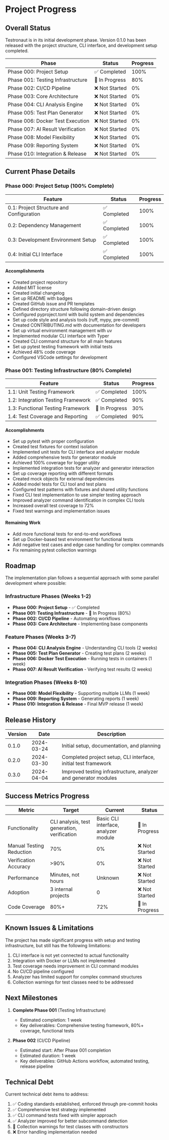 # Project Progress

## Overall Status
Testronaut is in its initial development phase. Version 0.1.0 has been released with the project structure, CLI interface, and development setup completed.

| Phase | Status | Progress |
|-------|--------|----------|
| Phase 000: Project Setup | ✅ Completed | 100% |
| Phase 001: Testing Infrastructure | 🚧 In Progress | 80% |
| Phase 002: CI/CD Pipeline | ❌ Not Started | 0% |
| Phase 003: Core Architecture | ❌ Not Started | 0% |
| Phase 004: CLI Analysis Engine | ❌ Not Started | 0% |
| Phase 005: Test Plan Generator | ❌ Not Started | 0% |
| Phase 006: Docker Test Execution | ❌ Not Started | 0% |
| Phase 007: AI Result Verification | ❌ Not Started | 0% |
| Phase 008: Model Flexibility | ❌ Not Started | 0% |
| Phase 009: Reporting System | ❌ Not Started | 0% |
| Phase 010: Integration & Release | ❌ Not Started | 0% |

## Current Phase Details

### Phase 000: Project Setup (100% Complete)

| Feature | Status | Progress |
|---------|--------|----------|
| 0.1: Project Structure and Configuration | ✅ Completed | 100% |
| 0.2: Dependency Management | ✅ Completed | 100% |
| 0.3: Development Environment Setup | ✅ Completed | 100% |
| 0.4: Initial CLI Interface | ✅ Completed | 100% |

#### Accomplishments
- Created project repository
- Added MIT license
- Created initial changelog
- Set up README with badges
- Created GitHub issue and PR templates
- Defined directory structure following domain-driven design
- Configured pyproject.toml with build system and dependencies
- Set up code style and analysis tools (ruff, mypy, pre-commit)
- Created CONTRIBUTING.md with documentation for developers
- Set up virtual environment management with uv
- Implemented modular CLI interface with Typer
- Created CLI command structure for all main features
- Set up pytest testing framework with initial tests
- Achieved 48% code coverage
- Configured VSCode settings for development

### Phase 001: Testing Infrastructure (80% Complete)

| Feature | Status | Progress |
|---------|--------|----------|
| 1.1: Unit Testing Framework | ✅ Completed | 100% |
| 1.2: Integration Testing Framework | ✅ Completed | 90% |
| 1.3: Functional Testing Framework | 🚧 In Progress | 30% |
| 1.4: Test Coverage and Reporting | ✅ Completed | 90% |

#### Accomplishments
- Set up pytest with proper configuration
- Created test fixtures for context isolation
- Implemented unit tests for CLI interface and analyzer module
- Added comprehensive tests for generator module
- Achieved 100% coverage for logger utility
- Implemented integration tests for analyzer and generator interaction
- Set up coverage reporting with different formats
- Created mock objects for external dependencies
- Added model tests for CLI tool and test plans
- Configured test patterns with fixtures and shared utility functions
- Fixed CLI test implementation to use simpler testing approach
- Improved analyzer command identification in complex CLI tools
- Increased overall test coverage to 72%
- Fixed test warnings and implementation issues

#### Remaining Work
- Add more functional tests for end-to-end workflows
- Set up Docker-based test environment for functional tests
- Add negative test cases and edge case handling for complex commands
- Fix remaining pytest collection warnings

## Roadmap

The implementation plan follows a sequential approach with some parallel development where possible:

### Infrastructure Phases (Weeks 1-2)
- **Phase 000: Project Setup** - ✅ Completed
- **Phase 001: Testing Infrastructure** - 🚧 In Progress (80%)
- **Phase 002: CI/CD Pipeline** - Automating workflows
- **Phase 003: Core Architecture** - Implementing base components

### Feature Phases (Weeks 3-7)
- **Phase 004: CLI Analysis Engine** - Understanding CLI tools (2 weeks)
- **Phase 005: Test Plan Generator** - Creating test plans (2 weeks)
- **Phase 006: Docker Test Execution** - Running tests in containers (1 week)
- **Phase 007: AI Result Verification** - Verifying test results (2 weeks)

### Integration Phases (Weeks 8-10)
- **Phase 008: Model Flexibility** - Supporting multiple LLMs (1 week)
- **Phase 009: Reporting System** - Generating reports (1 week)
- **Phase 010: Integration & Release** - Final MVP release (1 week)

## Release History

| Version | Date | Description |
|---------|------|-------------|
| 0.1.0 | 2024-03-24 | Initial setup, documentation, and planning |
| 0.2.0 | 2024-03-30 | Completed project setup, CLI interface, initial test framework |
| 0.3.0 | 2024-04-04 | Improved testing infrastructure, analyzer and generator modules |

## Success Metrics Progress

| Metric | Target | Current | Status |
|--------|--------|---------|--------|
| Functionality | CLI analysis, test generation, verification | Basic CLI interface, analyzer module | 🚧 In Progress |
| Manual Testing Reduction | 70% | 0% | ❌ Not Started |
| Verification Accuracy | >90% | 0% | ❌ Not Started |
| Performance | Minutes, not hours | Unknown | ❌ Not Started |
| Adoption | 3 internal projects | 0 | ❌ Not Started |
| Code Coverage | 80%+ | 72% | 🚧 In Progress |

## Known Issues & Limitations

The project has made significant progress with setup and testing infrastructure, but still has the following limitations:

1. CLI interface is not yet connected to actual functionality
2. Integration with Docker or LLMs not implemented
3. Test coverage needs improvement in CLI command modules
4. No CI/CD pipeline configured
5. Analyzer has limited support for complex command structures
6. Collection warnings for test classes need to be addressed

## Next Milestones

1. **Complete Phase 001** (Testing Infrastructure)
   - Estimated completion: 1 week
   - Key deliverables: Comprehensive testing framework, 80%+ coverage, functional tests

2. **Phase 002** (CI/CD Pipeline)
   - Estimated start: After Phase 001 completion
   - Estimated duration: 1 week
   - Key deliverables: GitHub Actions workflow, automated testing, release pipeline

## Technical Debt

Current technical debt items to address:

1. ✅ Coding standards established, enforced through pre-commit hooks
2. ✅ Comprehensive test strategy implemented
3. ✅ CLI command tests fixed with simpler approach
4. ✅ Analyzer improved for better subcommand detection
5. 🚧 Collection warnings for test classes with constructors
6. ❌ Error handling implementation needed